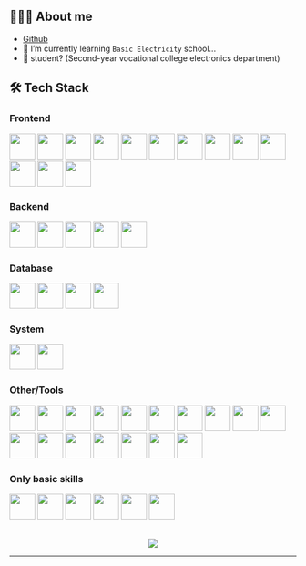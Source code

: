 ## 👨🏻‍💻 About me

- [Github](https://github.com/a3510377)
- 🔭 I’m currently learning `Basic Electricity` school...
- 💼 student? (Second-year vocational college electronics department)

## 🛠 Tech Stack
<!-- 
- 💻 | `javascript` | `typescript` | `Python` | `Golang` | `C/C++ (for base arduino)` | `mcfunction` | `java(only base)` |
- 🌐 | `HTML5` | `CSS3` | `Node` | `Vite` | `Vue` | `Scss` | `Express` |
- 🛢 | `MongoDB` | `SQLite` | `MYSQL` |
- 🔧 | `Visual Studio code` | `Git` | `Docker` |
- 🖥 | `Heroku` | `repl.it` | `Raspberry` | `Arduino` | -->

### Frontend

<img src='https://cdn.jsdelivr.net/gh/devicons/devicon@master/icons/vitejs/vitejs-original.svg' width="45" height="45" />
<img src='https://cdn.jsdelivr.net/gh/devicons/devicon@master/icons/nuxtjs/nuxtjs-original.svg' width="45" height="45" />
<img src='https://cdn.jsdelivr.net/gh/devicons/devicon@master/icons/vuejs/vuejs-original.svg' width="45" height="45" />
<img src='https://cdn.jsdelivr.net/gh/devicons/devicon@master/icons/nodejs/nodejs-original.svg' width="45" height="45" />
<img src='https://cdn.jsdelivr.net/gh/devicons/devicon@master/icons/sass/sass-original.svg' width="45" height="45" />
<img src='https://cdn.jsdelivr.net/gh/devicons/devicon@master/icons/html5/html5-original.svg' width="45" height="45" />
<img src='https://cdn.jsdelivr.net/gh/devicons/devicon@master/icons/css3/css3-original.svg' width="45" height="45" />
<img src='https://cdn.jsdelivr.net/gh/devicons/devicon@master/icons/postcss/postcss-original.svg' width="45" height="45" />
<img src='https://cdn.jsdelivr.net/gh/devicons/devicon@master/icons/tailwindcss/tailwindcss-original.svg' width="45" height="45" />
<img src='https://cdn.jsdelivr.net/gh/devicons/devicon@master/icons/javascript/javascript-original.svg' width="45" height="45" />
<img src='https://cdn.jsdelivr.net/gh/devicons/devicon@master/icons/typescript/typescript-original.svg' width="45" height="45" />
<img src='https://cdn.jsdelivr.net/gh/devicons/devicon@master/icons/socketio/socketio-original.svg' width="45" height="45" />
<img src='https://cdn.jsdelivr.net/gh/devicons/devicon@master/icons/react/react-original.svg' width="45" height="45" />

### Backend

<img src='https://cdn.jsdelivr.net/gh/devicons/devicon@master/icons/nodejs/nodejs-original.svg' width="45" height="45" />
<img src='https://cdn.jsdelivr.net/gh/devicons/devicon@master/icons/mongoose/mongoose-original.svg' width="45" height="45" />
<img src='https://cdn.jsdelivr.net/gh/devicons/devicon@master/icons/express/express-original.svg' width="45" height="45" />
<img src='https://cdn.jsdelivr.net/gh/devicons/devicon@master/icons/python/python-original.svg' width="45" height="45" />
<img src='https://cdn.jsdelivr.net/gh/devicons/devicon@master/icons/go/go-original.svg' width="45" height="45" />

### Database

<img src='https://cdn.jsdelivr.net/gh/devicons/devicon@master/icons/mongodb/mongodb-original.svg' width="45" height="45" />
<img src='https://cdn.jsdelivr.net/gh/devicons/devicon@master/icons/sqlite/sqlite-original.svg' width="45" height="45" />
<img src='https://cdn.jsdelivr.net/gh/devicons/devicon@master/icons/postgresql/postgresql-original.svg' width="45" height="45" />
<img src='https://cdn.jsdelivr.net/gh/devicons/devicon@master/icons/mysql/mysql-original.svg' width="45" height="45" />

### System

<img src='https://cdn.jsdelivr.net/gh/devicons/devicon@master/icons/windows11/windows11-original.svg' width="45" height="45" />
<img src='https://cdn.jsdelivr.net/gh/devicons/devicon@master/icons/ubuntu/ubuntu-original.svg' width="45" height="45" />

### Other/Tools

<img src='https://cdn.jsdelivr.net/gh/devicons/devicon@master/icons/vscode/vscode-original.svg' width="45" height="45" />
<img src='https://cdn.jsdelivr.net/gh/devicons/devicon@master/icons/visualstudio/visualstudio-original.svg' width="45" height="45" />
<img src='https://cdn.jsdelivr.net/gh/devicons/devicon/icons/git/git-original.svg' width="45" height="45" />
<img src='https://cdn.jsdelivr.net/gh/devicons/devicon@master/icons/githubactions/githubactions-original.svg' width="45" height="45" />
<img src='https://cdn.jsdelivr.net/gh/devicons/devicon@master/icons/github/github-original.svg' width="45" height="45" />
<img src='https://cdn.jsdelivr.net/gh/devicons/devicon@master/icons/yarn/yarn-original.svg' width="45" height="45" />
<img src='https://cdn.jsdelivr.net/gh/devicons/devicon@master/icons/intellij/intellij-original.svg' width="45" height="45" />
<img src='https://cdn.jsdelivr.net/gh/devicons/devicon@master/icons/arduino/arduino-original.svg' width="45" height="45" />
<img src='https://cdn.jsdelivr.net/gh/devicons/devicon@master/icons/raspberrypi/raspberrypi-original.svg' width="45" height="45" />
<img src='https://cdn.jsdelivr.net/gh/devicons/devicon@master/icons/docker/docker-original.svg' width="45" height="45" />
<img src='https://cdn.jsdelivr.net/gh/devicons/devicon@master/icons/portainer/portainer-original.svg' width="45" height="45" />
<img src='https://cdn.jsdelivr.net/gh/devicons/devicon@master/icons/postman/postman-original.svg' width="45" height="45" />
<img src='https://cdn.jsdelivr.net/gh/devicons/devicon@master/icons/discordjs/discordjs-original.svg' width="45" height="45" />
<img src='https://cdn.jsdelivr.net/gh/devicons/devicon@master/icons/heroku/heroku-original.svg' width="45" height="45" />
<img src='https://cdn.jsdelivr.net/gh/devicons/devicon@master/icons/replit/replit-original.svg' width="45" height="45" />
<img src='https://cdn.jsdelivr.net/gh/devicons/devicon@master/icons/googlecloud/googlecloud-original.svg' width="45" height="45" />
<img src='https://cdn.jsdelivr.net/gh/devicons/devicon@master/icons/cloudflare/cloudflare-original.svg' width="45" height="45" />

### Only basic skills

<img src='https://cdn.jsdelivr.net/gh/devicons/devicon@master/icons/java/java-original.svg' width="45" height="45" />
<img src='https://cdn.jsdelivr.net/gh/devicons/devicon@master/icons/rust/rust-original.svg' width="45" height="45" />
<img src='https://cdn.jsdelivr.net/gh/devicons/devicon@master/icons/c/c-original.svg' width="45" height="45" />
<img src='https://cdn.jsdelivr.net/gh/devicons/devicon@master/icons/cplusplus/cplusplus-original.svg' width="45" height="45" />
<img src='https://cdn.jsdelivr.net/gh/devicons/devicon@master/icons/csharp/csharp-original.svg' width="45" height="45" />
<img src='https://cdn.jsdelivr.net/gh/devicons/devicon@master/icons/php/php-original.svg' width="45" height="45" />

<p align="center">
  <br />
  <!-- <img src="https://github-readme-stats.vercel.app/api?username=a3510377&show_icons=true&theme=radical" />
  <br/> -->
<!--   <img src="https://github-readme-stats.vercel.app/api/top-langs/?username=a3510377&layout=compact&theme=radical&locale=cn" />
  <br /> -->
  <img src="https://github-readme-stats.vercel.app/api/top-langs/?username=a3510377&langs_count=8&theme=radical&locale=cn" />
  <br />
</p>
<hr>

<!-- icons https://github.com/Envoy-VC/awesome-badges -->
